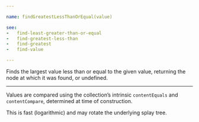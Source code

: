 ```yaml
---

name: findGreatestLessThanOrEqual(value)

see:
-   find-least-greater-than-or-equal
-   find-greatest-less-than
-   find-greatest
-   find-value

---
```


Finds the largest value less than or equal to the given value, returning the
node at which it was found, or undefined.

---

Values are compared using the collection’s intrinsic `contentEquals` and
`contentCompare`, determined at time of construction.

This is fast (logarithmic) and may rotate the underlying splay tree.

